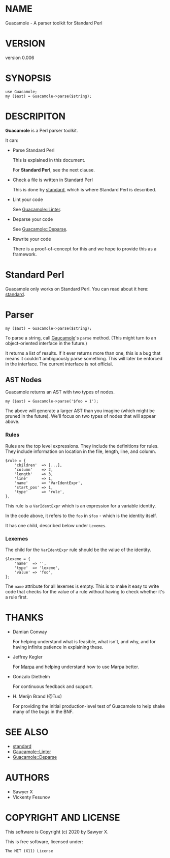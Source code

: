 # NAME

Guacamole - A parser toolkit for Standard Perl

# VERSION

version 0.006

# SYNOPSIS

    use Guacamole;
    my ($ast) = Guacamole->parse($string);

# DESCRIPITON

**Guacamole** is a Perl parser toolkit.

It can:

- Parse Standard Perl

    This is explained in this document.

    For **Standard Perl**, see the next clause.

- Check a file is written in Standard Perl

    This is done by [standard](https://metacpan.org/pod/standard), which is where Standard Perl is described.

- Lint your code

    See [Guacamole::Linter](https://metacpan.org/pod/Guacamole%3A%3ALinter).

- Deparse your code

    See [Guacamole::Deparse](https://metacpan.org/pod/Guacamole%3A%3ADeparse).

- Rewrite your code

    There is a proof-of-concept for this and we hope to provide this as a framework.

# Standard Perl

Guacamole only works on Standard Perl. You can read about it here: [standard](https://metacpan.org/pod/standard).

# Parser

    my ($ast) = Guacamole->parse($string);

To parse a string, call [Gaucamole](https://metacpan.org/pod/Gaucamole)'s `parse` method. (This might turn to an
object-oriented interface in the future.)

It returns a list of results. If it ever returns more than one, this is a bug that
means it couldn't ambiguously parse something. This will later be enforced in the
interface. The current interface is not official.

## AST Nodes

Guacamole returns an AST with two types of nodes.

    my ($ast) = Guacamole->parse('$foo = 1');

The above will generate a larger AST than you imagine (which might be pruned
in the future). We'll focus on two types of nodes that will appear above.

### Rules

Rules are the top level expressions. They include the definitions for rules.
They include information on location in the file, length, line, and column.

    $rule = {
        'children'  => [...],
        'column'    => 2,
        'length'    => 3,
        'line'      => 1,
        'name'      => 'VarIdentExpr',
        'start_pos' => 1,
        'type'      => 'rule',
    },

This rule is a `VarIdentExpr` which is an expression for a variable identity.

In the code above, it refers to the `foo` in `$foo` - which is the identity
itself.

It has one child, described below under `Lexemes`.

### Lexemes

The child for the `VarIdentExpr` rule should be the value of the identity.

    $lexeme = {
        'name'  => '',
        'type'  => 'lexeme',
        'value' => 'foo',
    };

The `name` attribute for all lexemes is empty. This is to make it easy to
write code that checks for the value of a rule without having to check whether
it's a rule first.

# THANKS

- Damian Conway

    For helping understand what is feasible, what isn't, and why, and for having
    infinite patience in explaining these.

- Jeffrey Kegler

    For [Marpa](https://metacpan.org/pod/Marpa) and helping understand how to use Marpa better.

- Gonzalo Diethelm

    For continuous feedback and support.

- H. Merijn Brand (@Tux)

    For providing the initial production-level test of Guacamole to
    help shake many of the bugs in the BNF.

# SEE ALSO

- [standard](https://metacpan.org/pod/standard)
- [Gaucamole::Linter](https://metacpan.org/pod/Gaucamole%3A%3ALinter)
- [Guacamole::Deparse](https://metacpan.org/pod/Guacamole%3A%3ADeparse)

# AUTHORS

- Sawyer X
- Vickenty Fesunov

# COPYRIGHT AND LICENSE

This software is Copyright (c) 2020 by Sawyer X.

This is free software, licensed under:

    The MIT (X11) License
